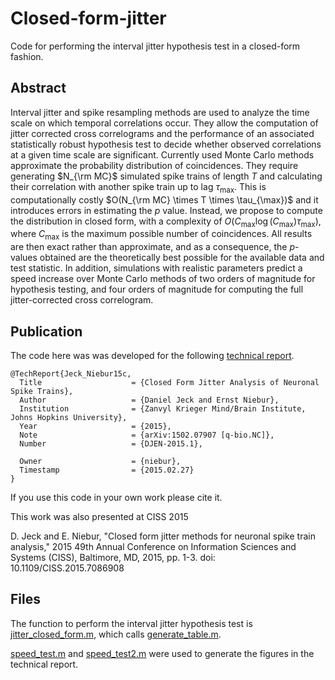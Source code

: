 # Closed-form-jitter

Code for performing the interval jitter hypothesis test in a closed-form fashion.

## Abstract
  Interval jitter and spike resampling methods are used to analyze the
  time scale on which temporal correlations occur. They allow the
  computation of jitter corrected cross correlograms and the performance of an
  associated statistically robust hypothesis test to decide whether observed
  correlations at a given time scale are significant. Currently used
  Monte Carlo methods approximate the probability distribution of
  coincidences. They require generating $N_{\rm MC}$ simulated spike trains of
  length $T$ and calculating their correlation with another spike
  train up to lag $\tau_{\max}$. This is computationally costly $O(N_{\rm
    MC} \times T \times \tau_{\max})$ and it introduces errors in
  estimating the $p$ value. Instead, we propose to
  compute the distribution in closed form, with a complexity of
  $O(C_{\max} \log(C_{\max}) \tau_{\max})$, where $C_{\max}$ is the
  maximum possible number of coincidences. All results are then exact
  rather than approximate, and as a consequence, the $p$-values
  obtained are the theoretically best possible for the available
  data and test statistic.
 In addition, simulations with realistic parameters predict a
  speed increase over Monte Carlo methods of two orders of magnitude
  for hypothesis testing, and four orders of magnitude for computing
  the full jitter-corrected cross correlogram.

## Publication

The code here was was developed for the following [technical report](https://arxiv.org/abs/1502.07907). 

```
@TechReport{Jeck_Niebur15c,
  Title                    = {Closed Form Jitter Analysis of Neuronal Spike Trains},
  Author                   = {Daniel Jeck and Ernst Niebur},
  Institution              = {Zanvyl Krieger Mind/Brain Institute, Johns Hopkins University},
  Year                     = {2015},
  Note                     = {arXiv:1502.07907 [q-bio.NC]},
  Number                   = {DJEN-2015.1},

  Owner                    = {niebur},
  Timestamp                = {2015.02.27}
}
```

If you use this code in your own work please cite it. 

This work was also presented at CISS 2015

D. Jeck and E. Niebur, "Closed form jitter methods for neuronal spike train analysis," 2015 49th Annual Conference on Information Sciences and Systems (CISS), Baltimore, MD, 2015, pp. 1-3.
doi: 10.1109/CISS.2015.7086908

## Files

The function to perform the interval jitter hypothesis test is [jitter_closed_form.m](./jitter_closed_form.m), which calls [generate_table.m](./generate_table.m).


[speed_test.m](./speed_test.m) and [speed_test2.m](./speed_test2.m) were used to generate the figures in the technical report.
